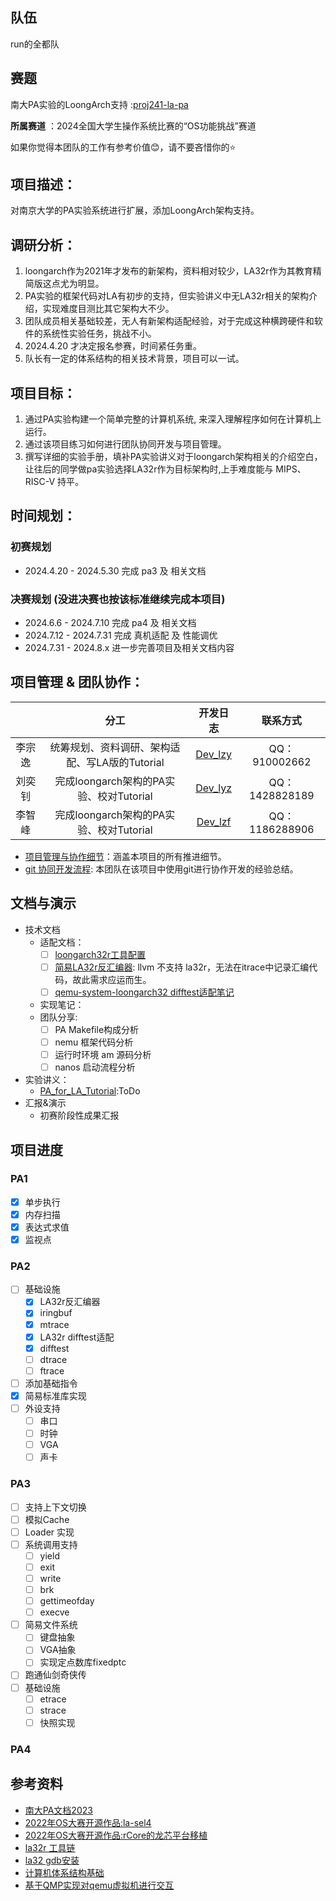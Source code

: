 ## 队伍
run的全都队
## 赛题

南大PA实验的LoongArch支持 :[proj241-la-pa](https://github.com/oscomp/proj241-la-pa)

**所属赛道** ：2024全国大学生操作系统比赛的“OS功能挑战”赛道

如果你觉得本团队的工作有参考价值😊，请不要吝惜你的⭐

## 项目描述：
对南京大学的PA实验系统进行扩展，添加LoongArch架构支持。

## 调研分析：
1. loongarch作为2021年才发布的新架构，资料相对较少，LA32r作为其教育精简版这点尤为明显。
2. PA实验的框架代码对LA有初步的支持，但实验讲义中无LA32r相关的架构介绍，实现难度目测比其它架构大不少。
3. 团队成员相关基础较差，无人有新架构适配经验，对于完成这种横跨硬件和软件的系统性实验任务，挑战不小。
4. 2024.4.20 才决定报名参赛，时间紧任务重。
5. 队长有一定的体系结构的相关技术背景，项目可以一试。

## 项目目标：
1. 通过PA实验构建一个简单完整的计算机系统, 来深入理解程序如何在计算机上运行。
2. 通过该项目练习如何进行团队协同开发与项目管理。
3. 撰写详细的实验手册，填补PA实验讲义对于loongarch架构相关的介绍空白，让往后的同学做pa实验选择LA32r作为目标架构时,上手难度能与 MIPS、RISC-V 持平。

## 时间规划：
### 初赛规划
- 2024.4.20 - 2024.5.30 完成 pa3 及 相关文档
### 决赛规划 (没进决赛也按该标准继续完成本项目)
- 2024.6.6  - 2024.7.10 完成 pa4 及 相关文档
- 2024.7.12 - 2024.7.31 完成 真机适配 及 性能调优
- 2024.7.31 - 2024.8.x  进一步完善项目及相关文档内容

## 项目管理 & 团队协作：
|        | 分工 | 开发日志 | 联系方式 |
| :----: | :-----: | :----: | :------: |
| 李宗逸 | 统筹规划、资料调研、架构适配、写LA版的Tutorial | [Dev_lzy](https://gitlab.eduxiji.net/T202412059992867/project2210132-237696/-/wikis/Dev_log/lzy) | QQ：910002662 |
| 刘奕钊 | 完成loongarch架构的PA实验、校对Tutorial | [Dev_lyz](https://gitlab.eduxiji.net/T202412059992867/project2210132-237696/-/wikis/Dev_log/lyz) | QQ：1428828189 |
| 李智峰 | 完成loongarch架构的PA实验、校对Tutorial | [Dev_lzf](https://gitlab.eduxiji.net/T202412059992867/project2210132-237696/-/wikis/Dev_log/lzf) | QQ：1186288906          |



- [项目管理与协作细节](https://hxu6i1coj1.feishu.cn/base/WWjRbUz3taGa0UsBuEycoVapngk?table=tbl6xudDrnehQGnQ&view=veweOItODk)：涵盖本项目的所有推进细节。
- [git 协同开发流程](): 本团队在该项目中使用git进行协作开发的经验总结。

## 文档与演示
- 技术文档
  - 适配文档：
    - [ ] [loongarch32r工具配置]()
    - [ ] [简易LA32r反汇编器](): llvm 不支持 la32r，无法在itrace中记录汇编代码，故此需求应运而生。
    - [ ] [qemu-system-loongarch32 difftest适配笔记]()
  - 实现笔记：
  - 团队分享:
    - [ ] PA Makefile构成分析
    - [ ] nemu 框架代码分析
    - [ ] 运行时环境 am 源码分析
    - [ ] nanos 启动流程分析
- 实验讲义：
  - [PA_for_LA_Tutorial](NULL):ToDo
- 汇报&演示
  - 初赛阶段性成果汇报

## 项目进度

### PA1
- [x] 单步执行
- [x] 内存扫描
- [x] 表达式求值
- [x] 监视点

### PA2
- [ ] 基础设施
  - [x] LA32r反汇编器
  - [x] iringbuf
  - [x] mtrace
  - [x] LA32r difftest适配
  - [x] difftest
  - [ ] dtrace
  - [ ] ftrace
- [ ] 添加基础指令
- [x] 简易标准库实现
- [ ] 外设支持
  - [ ] 串口
  - [ ] 时钟
  - [ ] VGA
  - [ ] 声卡

### PA3
- [ ] 支持上下文切换
- [ ] 模拟Cache
- [ ] Loader 实现
- [ ] 系统调用支持
  - [ ] yield
  - [ ] exit
  - [ ] write
  - [ ] brk
  - [ ] gettimeofday
  - [ ] execve
- [ ] 简易文件系统
  - [ ] 键盘抽象
  - [ ] VGA抽象
  - [ ] 实现定点数库fixedptc
- [ ] 跑通仙剑奇侠传
- [ ] 基础设施
  - [ ] etrace
  - [ ] strace
  - [ ] 快照实现
### PA4

## 参考资料
- [南大PA文档2023](https://nju-projectn.github.io/ics-pa-gitbook/ics2023/)
- [2022年OS大赛开源作品:la-sel4](https://github.com/oscomp/proj97-la-seL4)
- [2022年OS大赛开源作品:rCore的龙芯平台移植](https://github.com/Godones/rCoreloongArch)
- [la32r 工具链](https://gitee.com/loongson-edu/la32r-toolchains)
- [la32 gdb安装](https://blog.csdn.net/greenmoss/article/details/127800221)
- [计算机体系结构基础](https://foxsen.github.io/archbase/)
- [基于QMP实现对qemu虚拟机进行交互](https://zhuanlan.zhihu.com/p/56887210)